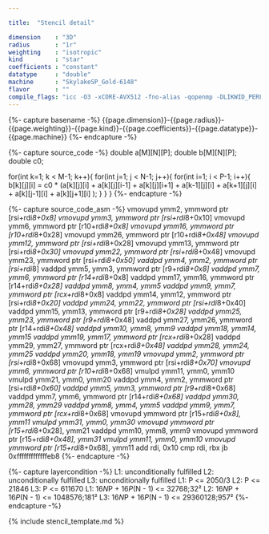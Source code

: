 ```yaml
---

title:  "Stencil detail"

dimension    : "3D"
radius       : "1r"
weighting    : "isotropic"
kind         : "star"
coefficients : "constant"
datatype     : "double"
machine      : "SkylakeSP_Gold-6148"
flavor       : ""
compile_flags: "icc -O3 -xCORE-AVX512 -fno-alias -qopenmp -DLIKWID_PERFMON -I/mnt/opt/likwid-4.3.2/include -L/mnt/opt/likwid-4.3.2/lib -I./stempel/stempel/headers/ ./stempel/headers/timing.c ./stempel/headers/dummy.c solar_compilable.c -o stencil -llikwid"
---
```


{%- capture basename -%}
{{page.dimension}}-{{page.radius}}-{{page.weighting}}-{{page.kind}}-{{page.coefficients}}-{{page.datatype}}-{{page.machine}}
{%- endcapture -%}

{%- capture source_code -%}
double a[M][N][P];
double b[M][N][P];
double c0;

for(int k=1; k < M-1; k++){
  for(int j=1; j < N-1; j++){
    for(int i=1; i < P-1; i++){
      b[k][j][i] = c0 * (a[k][j][i]
        + a[k][j][i-1] + a[k][j][i+1]
        + a[k-1][j][i] + a[k+1][j][i]
        + a[k][j-1][i] + a[k][j+1][i]
        );
    }
  }
}
{%- endcapture -%}

{%- capture source_code_asm -%}
vmovupd ymm2, ymmword ptr [rsi+rdi*8+0x8]
vmovupd ymm3, ymmword ptr [rsi+rdi*8+0x10]
vmovupd ymm6, ymmword ptr [r10+rdi*8+0x8]
vmovupd ymm16, ymmword ptr [r10+rdi*8+0x28]
vmovupd ymm26, ymmword ptr [r10+rdi*8+0x48]
vmovupd ymm12, ymmword ptr [rsi+rdi*8+0x28]
vmovupd ymm13, ymmword ptr [rsi+rdi*8+0x30]
vmovupd ymm22, ymmword ptr [rsi+rdi*8+0x48]
vmovupd ymm23, ymmword ptr [rsi+rdi*8+0x50]
vaddpd ymm4, ymm2, ymmword ptr [rsi+rdi*8]
vaddpd ymm5, ymm3, ymmword ptr [r9+rdi*8+0x8]
vaddpd ymm7, ymm6, ymmword ptr [r14+rdi*8+0x8]
vaddpd ymm17, ymm16, ymmword ptr [r14+rdi*8+0x28]
vaddpd ymm8, ymm4, ymm5
vaddpd ymm9, ymm7, ymmword ptr [rcx+rdi*8+0x8]
vaddpd ymm14, ymm12, ymmword ptr [rsi+rdi*8+0x20]
vaddpd ymm24, ymm22, ymmword ptr [rsi+rdi*8+0x40]
vaddpd ymm15, ymm13, ymmword ptr [r9+rdi*8+0x28]
vaddpd ymm25, ymm23, ymmword ptr [r9+rdi*8+0x48]
vaddpd ymm27, ymm26, ymmword ptr [r14+rdi*8+0x48]
vaddpd ymm10, ymm8, ymm9
vaddpd ymm18, ymm14, ymm15
vaddpd ymm19, ymm17, ymmword ptr [rcx+rdi*8+0x28]
vaddpd ymm29, ymm27, ymmword ptr [rcx+rdi*8+0x48]
vaddpd ymm28, ymm24, ymm25
vaddpd ymm20, ymm18, ymm19
vmovupd ymm2, ymmword ptr [rsi+rdi*8+0x68]
vmovupd ymm3, ymmword ptr [rsi+rdi*8+0x70]
vmovupd ymm6, ymmword ptr [r10+rdi*8+0x68]
vmulpd ymm11, ymm0, ymm10
vmulpd ymm21, ymm0, ymm20
vaddpd ymm4, ymm2, ymmword ptr [rsi+rdi*8+0x60]
vaddpd ymm5, ymm3, ymmword ptr [r9+rdi*8+0x68]
vaddpd ymm7, ymm6, ymmword ptr [r14+rdi*8+0x68]
vaddpd ymm30, ymm28, ymm29
vaddpd ymm8, ymm4, ymm5
vaddpd ymm9, ymm7, ymmword ptr [rcx+rdi*8+0x68]
vmovupd ymmword ptr [r15+rdi*8+0x8], ymm11
vmulpd ymm31, ymm0, ymm30
vmovupd ymmword ptr [r15+rdi*8+0x28], ymm21
vaddpd ymm10, ymm8, ymm9
vmovupd ymmword ptr [r15+rdi*8+0x48], ymm31
vmulpd ymm11, ymm0, ymm10
vmovupd ymmword ptr [r15+rdi*8+0x68], ymm11
add rdi, 0x10
cmp rdi, rbx
jb 0xfffffffffffffeb8
{%- endcapture -%}

{%- capture layercondition -%}
L1: unconditionally fulfilled
L2: unconditionally fulfilled
L3: unconditionally fulfilled
L1: P <= 2050/3
L2: P <= 21846
L3: P <= 611670
L1: 16*N*P + 16*P*(N - 1) <= 32768;32²
L2: 16*N*P + 16*P*(N - 1) <= 1048576;181²
L3: 16*N*P + 16*P*(N - 1) <= 29360128;957²
{%- endcapture -%}

{% include stencil_template.md %}

